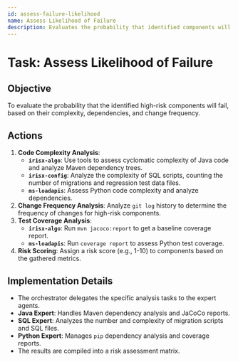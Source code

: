 ```yaml
---
id: assess-failure-likelihood
name: Assess Likelihood of Failure
description: Evaluates the probability that identified components will fail.
---
```


# Task: Assess Likelihood of Failure

## Objective
To evaluate the probability that the identified high-risk components will fail, based on their complexity, dependencies, and change frequency.

## Actions
1.  **Code Complexity Analysis**:
    -   **`irisx-algo`**: Use tools to assess cyclomatic complexity of Java code and analyze Maven dependency trees.
    -   **`irisx-config`**: Analyze the complexity of SQL scripts, counting the number of migrations and regression test data files.
    -   **`ms-loadapis`**: Assess Python code complexity and analyze dependencies.
2.  **Change Frequency Analysis**: Analyze `git log` history to determine the frequency of changes for high-risk components.
3.  **Test Coverage Analysis**:
    -   **`irisx-algo`**: Run `mvn jacoco:report` to get a baseline coverage report.
    -   **`ms-loadapis`**: Run `coverage report` to assess Python test coverage.
4.  **Risk Scoring**: Assign a risk score (e.g., 1-10) to components based on the gathered metrics.

## Implementation Details
-   The orchestrator delegates the specific analysis tasks to the expert agents.
-   **Java Expert**: Handles Maven dependency analysis and JaCoCo reports.
-   **SQL Expert**: Analyzes the number and complexity of migration scripts and SQL files.
-   **Python Expert**: Manages `pip` dependency analysis and coverage reports.
-   The results are compiled into a risk assessment matrix.
